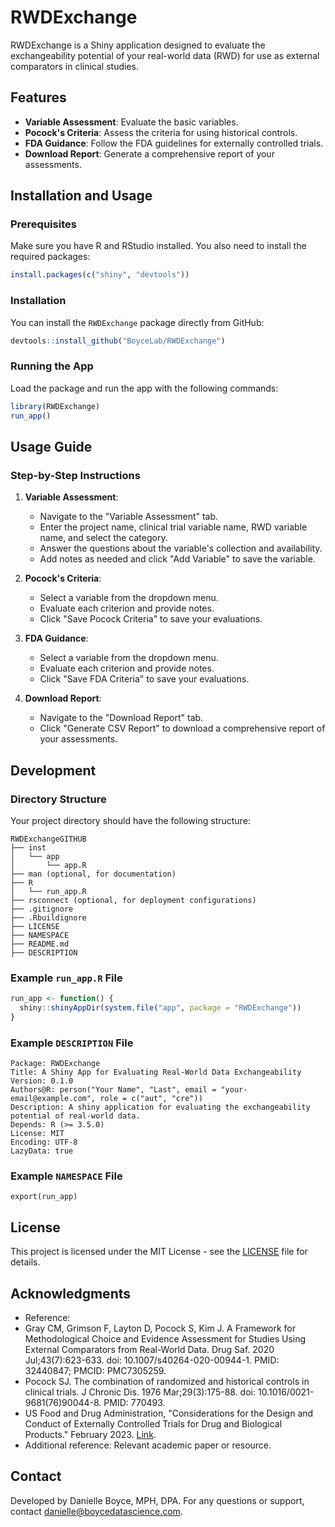 # RWDExchange

RWDExchange is a Shiny application designed to evaluate the exchangeability potential of your real-world data (RWD) for use as external comparators in clinical studies.

## Features

- **Variable Assessment**: Evaluate the basic variables.
- **Pocock's Criteria**: Assess the criteria for using historical controls.
- **FDA Guidance**: Follow the FDA guidelines for externally controlled trials.
- **Download Report**: Generate a comprehensive report of your assessments.

## Installation and Usage

### Prerequisites

Make sure you have R and RStudio installed. You also need to install the required packages:

```r
install.packages(c("shiny", "devtools"))
```

### Installation

You can install the `RWDExchange` package directly from GitHub:

```r
devtools::install_github("BoyceLab/RWDExchange")
```

### Running the App

Load the package and run the app with the following commands:

```r
library(RWDExchange)
run_app()
```

## Usage Guide

### Step-by-Step Instructions

1. **Variable Assessment**:
   - Navigate to the "Variable Assessment" tab.
   - Enter the project name, clinical trial variable name, RWD variable name, and select the category.
   - Answer the questions about the variable's collection and availability.
   - Add notes as needed and click "Add Variable" to save the variable.

2. **Pocock's Criteria**:
   - Select a variable from the dropdown menu.
   - Evaluate each criterion and provide notes.
   - Click "Save Pocock Criteria" to save your evaluations.

3. **FDA Guidance**:
   - Select a variable from the dropdown menu.
   - Evaluate each criterion and provide notes.
   - Click "Save FDA Criteria" to save your evaluations.

4. **Download Report**:
   - Navigate to the "Download Report" tab.
   - Click "Generate CSV Report" to download a comprehensive report of your assessments.

## Development

### Directory Structure

Your project directory should have the following structure:

```
RWDExchangeGITHUB
├── inst
│   └── app
│       └── app.R
├── man (optional, for documentation)
├── R
│   └── run_app.R
├── rsconnect (optional, for deployment configurations)
├── .gitignore
├── .Rbuildignore
├── LICENSE
├── NAMESPACE
├── README.md
├── DESCRIPTION
```

### Example `run_app.R` File

```r
run_app <- function() {
  shiny::shinyAppDir(system.file("app", package = "RWDExchange"))
}
```

### Example `DESCRIPTION` File

```plaintext
Package: RWDExchange
Title: A Shiny App for Evaluating Real-World Data Exchangeability
Version: 0.1.0
Authors@R: person("Your Name", "Last", email = "your-email@example.com", role = c("aut", "cre"))
Description: A shiny application for evaluating the exchangeability potential of real-world data.
Depends: R (>= 3.5.0)
License: MIT
Encoding: UTF-8
LazyData: true
```

### Example `NAMESPACE` File

```plaintext
export(run_app)
```

## License

This project is licensed under the MIT License - see the [LICENSE](LICENSE) file for details.

## Acknowledgments

- Reference:
- Gray CM, Grimson F, Layton D, Pocock S, Kim J. A Framework for Methodological Choice and Evidence Assessment for Studies Using External Comparators from Real-World Data. Drug Saf. 2020 Jul;43(7):623-633. doi: 10.1007/s40264-020-00944-1. PMID: 32440847; PMCID: PMC7305259.
- Pocock SJ. The combination of randomized and historical controls in clinical trials. J Chronic Dis. 1976 Mar;29(3):175-88. doi: 10.1016/0021-9681(76)90044-8. PMID: 770493.
- US Food and Drug Administration, "Considerations for the Design and Conduct of Externally Controlled Trials for Drug and Biological Products." February 2023. [Link](https://www.fda.gov/regulatory-information/search-fda-guidance-documents/considerations-design-and-conduct-externally-controlled-trials-drug-and-biological-products).
- Additional reference: Relevant academic paper or resource.

## Contact

Developed by Danielle Boyce, MPH, DPA. For any questions or support, contact danielle@boycedatascience.com.
```
